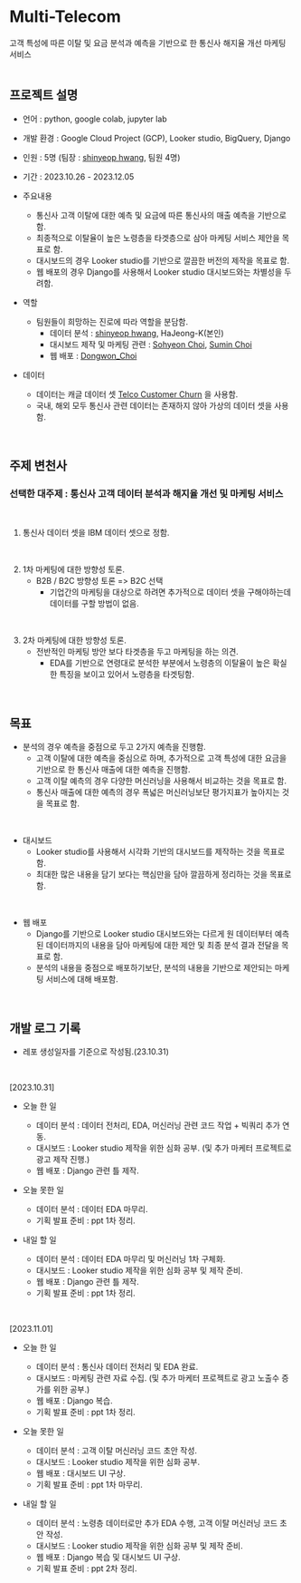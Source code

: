 # Multi-Telecom
고객 특성에 따른 이탈 및 요금 분석과 예측을 기반으로 한 통신사 해지율 개선 마케팅 서비스
<br>
<br>

## 프로젝트 설명
- 언어 : python, google colab, jupyter lab
- 개발 환경 : Google Cloud Project (GCP), Looker studio, BigQuery, Django
- 인원 : 5명 (팀장 : [shinyeop hwang](https://github.com/HSYhrae), 팀원 4명)
- 기간 : 2023.10.26 - 2023.12.05
- 주요내용
  + 통신사 고객 이탈에 대한 예측 및 요금에 따른 통신사의 매출 예측을 기반으로 함.
  + 최종적으로 이탈율이 높은 노령층을 타겟층으로 삼아 마케팅 서비스 제안을 목표로 함.
  + 대시보드의 경우 Looker studio를 기반으로 깔끔한 버전의 제작을 목표로 함.
  + 웹 배포의 경우 Django를 사용해서 Looker studio 대시보드와는 차별성을 두려함.
 
- 역할
  + 팀원들이 희망하는 진로에 따라 역할을 분담함.
    + 데이터 분석 : [shinyeop hwang](https://github.com/HSYhrae), HaJeong-K(본인)
    + 대시보드 제작 및 마케팅 관련 : [Sohyeon Choi](https://github.com/Sohyeon-Choi), [Sumin Choi](https://github.com/sumin0308)
    + 웹 배포 : [Dongwon_Choi](https://github.com/DongWonC)
   
- 데이터
  + 데이터는 캐글 데이터 셋 [Telco Customer Churn](https://www.kaggle.com/datasets/sibelius5/telco-customer-churn?select=Telco_customer_churn_cleaned.csv) 을 사용함.
  + 국내, 해외 모두 통신사 관련 데이터는 존재하지 않아 가상의 데이터 셋을 사용함.
 
<br>

## 주제 변천사
### 선택한 대주제 : 통신사 고객 데이터 분석과 해지율 개선 및 마케팅 서비스
<br>

1. 통신사 데이터 셋을 IBM 데이터 셋으로 정함.
<br>

2. 1차 마케팅에 대한 방향성 토론.
   + B2B / B2C 방향성 토론 => B2C 선택
     + 기업간의 마케팅을 대상으로 하려면 추가적으로 데이터 셋을 구해야하는데 데이터를 구할 방법이 없음.
<br>

3. 2차 마케팅에 대한 방향성 토론.
   + 전반적인 마케팅 방안 보다 타겟층을 두고 마케팅을 하는 의견.
     + EDA를 기반으로 연령대로 분석한 부분에서 노령층의 이탈율이 높은 확실한 특징을 보이고 있어서 노령층을 타겟팅함.
    
<br>

## 목표

- 분석의 경우 예측을 중점으로 두고 2가지 예측을 진행함.
  + 고객 이탈에 대한 예측을 중심으로 하며, 추가적으로 고객 특성에 대한 요금을 기반으로 한 통신사 매출에 대한 예측을 진행함.
  + 고객 이탈 예측의 경우 다양한 머신러닝을 사용해서 비교하는 것을 목표로 함.
  + 통신사 매출에 대한 예측의 경우 폭넓은 머신러닝보단 평가지표가 높아지는 것을 목표로 함.
 <br>
 
- 대시보드
  + Looker studio를 사용해서 시각화 기반의 대시보드를 제작하는 것을 목표로 함.
  + 최대한 많은 내용을 담기 보다는 핵심만을 담아 깔끔하게 정리하는 것을 목표로 함.
 <br>
 
- 웹 배포
  + Django를 기반으로 Looker studio 대시보드와는 다르게 원 데이터부터 예측된 데이터까지의 내용을 담아 마케팅에 대한 제안 및 최종 분석 결과 전달을 목표로 함.
  + 분석의 내용을 중점으로 배포하기보단, 분석의 내용을 기반으로 제안되는 마케팅 서비스에 대해 배포함.
 
<br>

## 개발 로그 기록
- 레포 생성일자를 기준으로 작성됨.(23.10.31)
<br>

[2023.10.31]
- 오늘 한 일
  + 데이터 분석 : 데이터 전처리, EDA, 머신러닝 관련 코드 작업 + 빅쿼리 추가 연동.
  + 대시보드 : Looker studio 제작을 위한 심화 공부. (및 추가 마케터 프로젝트로 광고 제작 진행.)
  + 웹 배포 : Django 관련 틀 제작.
 
- 오늘 못한 일
  + 데이터 분석 : 데이터 EDA 마무리.
  + 기획 발표 준비 : ppt 1차 정리.
 
- 내일 할 일
  + 데이터 분석 : 데이터 EDA 마무리 및 머신러닝 1차 구체화.
  + 대시보드 : Looker studio 제작을 위한 심화 공부 및 제작 준비.
  + 웹 배포 : Django 관련 틀 제작.
  + 기획 발표 준비 : ppt 1차 정리.
 <br>
 
[2023.11.01]
- 오늘 한 일
  + 데이터 분석 : 통신사 데이터 전처리 및 EDA 완료.
  + 대시보드 : 마케팅 관련 자료 수집. (및 추가 마케터 프로젝트로 광고 노출수 증가를 위한 공부.)
  + 웹 배포 : Django 복습.
  + 기획 발표 준비 : ppt 1차 정리.
 
- 오늘 못한 일
  + 데이터 분석 : 고객 이탈 머신러닝 코드 초안 작성.
  + 대시보드 : Looker studio 제작을 위한 심화 공부.
  + 웹 배포 : 대시보드 UI 구상.
  + 기획 발표 준비 : ppt 1차 마무리.
 
- 내일 할 일
  + 데이터 분석 : 노령층 데이터로만 추가 EDA 수행, 고객 이탈 머신러닝 코드 초안 작성.
  + 대시보드 : Looker studio 제작을 위한 심화 공부 및 제작 준비.
  + 웹 배포 : Django 복습 및 대시보드 UI 구상.
  + 기획 발표 준비 : ppt 2차 정리.
